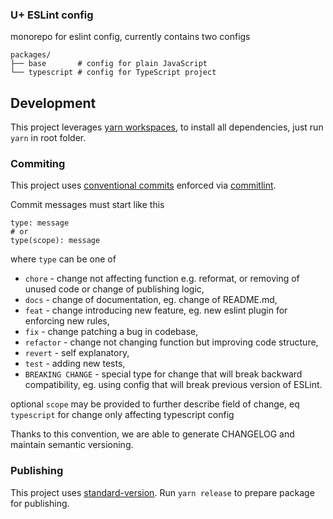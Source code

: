 ### U+ ESLint config

monorepo for eslint config, currently contains two configs

```
packages/
├── base       # config for plain JavaScript
└── typescript # config for TypeScript project
```

## Development

This project leverages [yarn workspaces](https://yarnpkg.com/lang/en/docs/workspaces/), to install all dependencies, just run `yarn` in root folder.

### Commiting

This project uses [conventional commits](www.conventionalcommits.org/) enforced via [commitlint](https://github.com/conventional-changelog/commitlint).

Commit messages must start like this

```text
type: message
# or
type(scope): message
```

where `type` can be one of
* `chore` - change not affecting function e.g. reformat, or removing of unused code or change of publishing logic,
* `docs` - change of documentation, eg. change of README.md,
* `feat` - change introducing new feature, eg. new eslint plugin for enforcing new rules,
* `fix` - change patching a bug in codebase,
* `refactor` - change not changing function but improving code structure,
* `revert` - self explanatory,
* `test` - adding new tests,
* `BREAKING CHANGE` - special type for change that will break backward compatibility, eg. using config that will break previous version of ESLint.

optional `scope` may be provided to further describe field of change, eq `typescript` for change only affecting typescript config

Thanks to this convention, we are able to generate CHANGELOG and maintain semantic versioning.

### Publishing

This project uses [standard-version](https://www.npmjs.com/package/standard-version). Run `yarn release` to prepare package for publishing.
